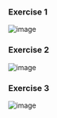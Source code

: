 ### Exercise 1

![image](https://user-images.githubusercontent.com/33375292/134731689-7a48f81c-cf61-48a8-9ed1-d969a4386487.png)

### Exercise 2

![image](https://user-images.githubusercontent.com/33375292/134731860-9651e92c-2bac-48f9-b6a0-e1f8303c1686.png)

### Exercise 3

![image](https://user-images.githubusercontent.com/33375292/134731834-368b4ea1-a9d6-4935-a690-c9729d3e260f.png)
